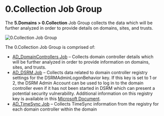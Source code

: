 # 0.Collection Job Group

The **5.Domains > 0.Collection** Job Group collects the data which will be further analyzed in order
to provide details on domains, sites, and trusts.

![0.Collection Job Group](/img/product_docs/accessanalyzer/11.6/accessanalyzer/solutions/exchange/databases/collection/collectionjobstree.webp)

The 0.Collection Job Group is comprised of:

- [AD_DomainControllers Job](/docs/accessanalyzer/11.6/solutions/activedirectory/domains/collection/ad_domaincontrollers.md)
  – Collects domain controller details which will be further analyzed in order to provide
  information on domains, sites, and trusts.
- [AD_DSRM Job](/docs/accessanalyzer/11.6/solutions/activedirectory/domains/collection/ad_dsrm.md)
  – Collects data related to domain controller registry settings for the DSRMAdminLogonBehavior key.
  If this key is set to 1 or 2, the DSRM Admin Account can be used to log in to the domain
  controller even if it has not been started in DSRM which can present a potential security
  vulnerability. Additional information on this registry key is available in this
  [Microsoft Document](https://docs.microsoft.com/en-us/previous-versions/windows/it-pro/windows-server-2008-R2-and-2008/cc732714(v=ws.10)?redirectedfrom=MSDN).
- [AD_TimeSync Job](/docs/accessanalyzer/11.6/solutions/activedirectory/domains/collection/ad_timesync.md)
  – Collects TimeSync information from the registry for each domain controller within the domain
